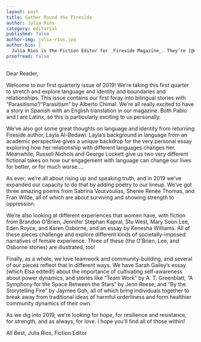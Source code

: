 ```yaml
---
layout: post
title: Gather Round the Fireside
author: Julia Rios
category: editorial
published: false
author-img: julia-rios.jpg
author-bio: |
  Julia Rios is the Fiction Editor for _Fireside Magazine_. They’re [@omgjulia](https://www.twitter.com/omgjulia) on Twitter.    
proofread: false
---
```




Dear Reader,

Welcome to our first quarterly issue of 2019! We’re taking this first quarter to stretch and explore language and identity and boundaries and relationships. This issue contains our first foray into bilingual stories with “Parasitismo”/“Parasitism” by Alberto Chimal. We’re all really excited to have a story in Spanish with an English translation in our magazine. Both Pablo and I are Latinx, so this is particularly exciting to us personally.

We’ve also got some great thoughts on language and identity from returning Fireside author, Layla Al-Bedawi. Layla’s background in language from an academic perspective gives a unique backdrop for the very personal essay exploring how her relationship with different languages changes her. Meanwhile, Russell Nichols and George Lockett give us two very different fictional takes on how our engagement with language can change our lives for better, or for much worse….

As ever, we’re all about rising up and speaking truth, and in 2019 we’ve expanded our capacity to do that by adding poetry to our lineup. We’ve got three amazing poems from Sabrina Vourvoulias, Sheree Renée Thomas, and Fran Wilde, all of which are about surviving and showing strength to oppression.

We’re also looking at different experiences that women have, with fiction from Brandon O’Brien, Jennifer Stephan Kapral, Stu West, Mary Soon Lee, Eden Royce, and Karen Osborne, and an essay by Kenesha Williams. All of these pieces challenge and explore different kinds of societally-imposed narratives of female experience. Three of these (the O’Brien, Lee, and Osborne stories) are illustrated, too!

Finally, as a whole, we love teamwork and community-building, and several of our pieces reflect that in different ways. We have Sarah Gailey’s essay (which Elsa edited!) about the importance of cultivating self-awareness about power dynamics, and stories like “Team Work” by A. T. Greenblatt, “A Symphony for the Space Between the Stars” by Jenn Reese, and “By the Storytelling Fire” by Jaymee Goh, all of which bring individuals together to break away from traditional ideas of harmful orderliness and form healthier community dynamics of their own.

As we dig into 2019, we’re looking for hope, for resilience and resistance, for strength, and as always, for love. I hope you’ll find all of those within!

All Best,
Julia Rios, Fiction Editor
